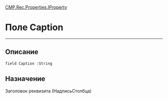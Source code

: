 ﻿---
Link: CMP.Rec.Properties.IProperty.@Caption
---

<!---  Навигация
[Имя проекта](#) :
-->
[CMP.Rec.Properties.IProperty](Default)

# Поле Caption
---

## Описание

    field Caption :String

<!--
## Аргументы{#Args}

### Аргумент1

Описание аргумента 1
-->

## Назначение

Заголовок реквизита (НадписьСтолбца)

<!--
## Пример

    Caption...
-->

